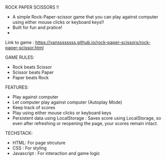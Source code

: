 ROCK PAPER SCISSORS !!
* A simple Rock-Paper-scissor game that you can play against computer using either mouse clicks or keyboard keys!!
* Built for fun and pratice!
* 

Link to game : https://vanssssssss.github.io/rock-paper-scissors/rock-paper-scissor.html

GAME RULES:
- Rock beats Scissor
- Scissor beats Paper
- Paper beats Rock

FEATURES:
- Play against computer
- Let computer play against computer (Autoplay Mode)
- Keep track of scores
- Play using either mouse clicks or keyboard keys
- Persistent data using LocalStorage : Saves score using LocalStorage, so even after refreshing or reopening the page, your scores remain intact.

TECHSTACK:
- HTML: For page strcuture
-  CSS : For styling
- Javascript : For interaction and game logic
